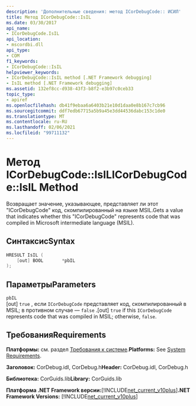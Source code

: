 ```yaml
---
description: 'Дополнительные сведения: метод ICorDebugCode:: ИСИЛ'
title: Метод ICorDebugCode::IsIL
ms.date: 03/30/2017
api_name:
- ICorDebugCode.IsIL
api_location:
- mscordbi.dll
api_type:
- COM
f1_keywords:
- ICorDebugCode::IsIL
helpviewer_keywords:
- ICorDebugCode::IsIL method [.NET Framework debugging]
- IsIL method [.NET Framework debugging]
ms.assetid: 132ef8cc-d938-43f3-b8f2-e3b97c0ceb33
topic_type:
- apiref
ms.openlocfilehash: db41f9ebaa6a6403b21e10d1daa0e8b167c7cb96
ms.sourcegitcommit: ddf7edb67715a5b9a45e3dd44536dabc153c1de0
ms.translationtype: MT
ms.contentlocale: ru-RU
ms.lasthandoff: 02/06/2021
ms.locfileid: "99711132"
---
```

# <a name="icordebugcodeisil-method"></a><span data-ttu-id="6a4fc-103">Метод ICorDebugCode::IsIL</span><span class="sxs-lookup"><span data-stu-id="6a4fc-103">ICorDebugCode::IsIL Method</span></span>

<span data-ttu-id="6a4fc-104">Возвращает значение, указывающее, представляет ли этот "ICorDebugCode" код, скомпилированный на языке MSIL.</span><span class="sxs-lookup"><span data-stu-id="6a4fc-104">Gets a value that indicates whether this "ICorDebugCode" represents code that was compiled in Microsoft intermediate language (MSIL).</span></span>

## <a name="syntax"></a><span data-ttu-id="6a4fc-105">Синтаксис</span><span class="sxs-lookup"><span data-stu-id="6a4fc-105">Syntax</span></span>

```cpp
HRESULT IsIL (
    [out] BOOL       *pbIL
);
```

## <a name="parameters"></a><span data-ttu-id="6a4fc-106">Параметры</span><span class="sxs-lookup"><span data-stu-id="6a4fc-106">Parameters</span></span>

`pbIL`  
<span data-ttu-id="6a4fc-107">[out] `true` , если `ICorDebugCode` представляет код, скомпилированный в MSIL; в противном случае — `false` .</span><span class="sxs-lookup"><span data-stu-id="6a4fc-107">[out] `true` if this `ICorDebugCode` represents code that was compiled in MSIL; otherwise, `false`.</span></span>

## <a name="requirements"></a><span data-ttu-id="6a4fc-108">Требования</span><span class="sxs-lookup"><span data-stu-id="6a4fc-108">Requirements</span></span>

<span data-ttu-id="6a4fc-109">**Платформы:** см. раздел [Требования к системе](../../get-started/system-requirements.md).</span><span class="sxs-lookup"><span data-stu-id="6a4fc-109">**Platforms:** See [System Requirements](../../get-started/system-requirements.md).</span></span>

<span data-ttu-id="6a4fc-110">**Заголовок:** CorDebug.idl, CorDebug.h</span><span class="sxs-lookup"><span data-stu-id="6a4fc-110">**Header:** CorDebug.idl, CorDebug.h</span></span>

<span data-ttu-id="6a4fc-111">**Библиотека:** CorGuids.lib</span><span class="sxs-lookup"><span data-stu-id="6a4fc-111">**Library:** CorGuids.lib</span></span>

<span data-ttu-id="6a4fc-112">**Платформа .NET Framework версии:**[!INCLUDE[net_current_v10plus](../../../../includes/net-current-v10plus-md.md)]</span><span class="sxs-lookup"><span data-stu-id="6a4fc-112">**.NET Framework Versions:** [!INCLUDE[net_current_v10plus](../../../../includes/net-current-v10plus-md.md)]</span></span>
